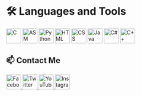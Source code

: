 <h1>🛠️ Languages and Tools</h1>

<p align="left">
  <img src="https://cdn.jsdelivr.net/gh/devicons/devicon/icons/c/c-original.svg" alt="C" width="40" height="40"/>
  <img src="https://cdn.jsdelivr.net/gh/devicons/devicon/icons/embeddedc/embeddedc-original.svg" alt="ASM" width="40" height="40"/>
  <img src="https://cdn.jsdelivr.net/gh/devicons/devicon/icons/python/python-original.svg" alt="Python" width="40" height="40"/>
  <img src="https://cdn.jsdelivr.net/gh/devicons/devicon/icons/html5/html5-original.svg" alt="HTML" width="40" height="40"/>
  <img src="https://cdn.jsdelivr.net/gh/devicons/devicon/icons/css3/css3-original.svg" alt="CSS" width="40" height="40"/>
  <img src="https://cdn.jsdelivr.net/gh/devicons/devicon/icons/java/java-original.svg" alt="Java" width="40" height="40"/>
  <img src="https://cdn.jsdelivr.net/gh/devicons/devicon/icons/csharp/csharp-original.svg" alt="C#" width="40" height="40"/>
  <img src="https://cdn.jsdelivr.net/gh/devicons/devicon/icons/cplusplus/cplusplus-original.svg" alt="C++" width="40" height="40"/>
</p>

<h2>📫 Contact Me</h2>

<p align="left">
  <a href="https://www.facebook.com/liedson.delgado.vrs" target="_blank">
    <img src="https://cdn.jsdelivr.net/gh/devicons/devicon/icons/facebook/facebook-original.svg" alt="Facebook" width="40" height="40"/>
  </a>
  <a href="https://www.twitter.com/Liedson_Delgado" target="_blank">
    <img src="https://cdn.jsdelivr.net/gh/devicons/devicon/icons/twitter/twitter-original.svg" alt="Twitter" width="40" height="40"/>
  </a>
  <a href="https://www.youtube.com/channel/UCbQVNbNZps_LyYeDJ4ITNfw" target="_blank">
    <img src="https://cdn.jsdelivr.net/gh/devicons/devicon/icons/youtube/youtube-original.svg" alt="YouTube" width="40" height="40"/>
  </a>
  <a href="https://www.instagram.com/liedson._.delgado/" target="_blank">
    <img src="https://cdn.jsdelivr.net/gh/devicons/devicon/icons/instagram/instagram-original.svg" alt="Instagram" width="40" height="40"/>
  </a>
</p>
